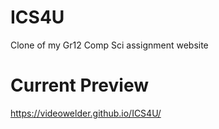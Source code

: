 # ICS4U
Clone of my Gr12 Comp Sci assignment website

# Current Preview

https://videowelder.github.io/ICS4U/
